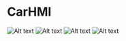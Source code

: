 # CarHMI

![Alt text](http://kp27112.zut.edu.pl/images/example/ss1.png "Main window")
![Alt text](http://kp27112.zut.edu.pl/images/example/ss2.png "Music window")
![Alt text](http://kp27112.zut.edu.pl/images/example/ss3.png "Video window")
![Alt text](http://kp27112.zut.edu.pl/images/example/ss4.png "Weather window")

